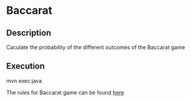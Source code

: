 # Baccarat

## Description
Caculate the probability of the different outcomes of the Baccarat game

## Execution
mvn exec:java

The rules for Baccarat game can be found [here](https://en.wikipedia.org/wiki/Baccarat_(card_game))


